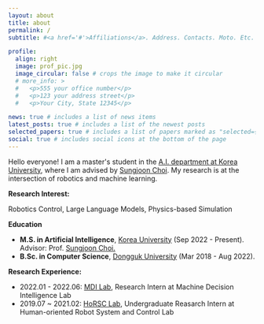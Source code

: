 ```yaml
---
layout: about
title: about
permalink: /
subtitle: #<a href='#'>Affiliations</a>. Address. Contacts. Moto. Etc.

profile:
  align: right
  image: prof_pic.jpg
  image_circular: false # crops the image to make it circular
  # more_info: >
  #   <p>555 your office number</p>
  #   <p>123 your address street</p>
  #   <p>Your City, State 12345</p>

news: true # includes a list of news items
latest_posts: true # includes a list of the newest posts
selected_papers: true # includes a list of papers marked as "selected={true}"
social: true # includes social icons at the bottom of the page
---
```


Hello everyone! I am a master's student in the [A.I. department at Korea University](https://info.korea.edu/en_info/grad/ai_intro.do), where I am advised by [Sungjoon Choi](https://sites.google.com/view/sungjoon-choi). My research is at the intersection of robotics and machine learning.

**Research Interest:** 

Robotics Control, Large Language Models, Physics-based Simulation

**Education**
- **M.S. in Artificial Intelligence**, [Korea University](http://xai.korea.ac.kr/) (Sep 2022 - Present). Advisor: Prof. [Sungjoon Choi.](https://sites.google.com/view/sungjoon-choi/personal)
- **B.Sc. in Computer Science**, [Dongguk University](https://www.dongguk.edu/main) (Mar 2018 - Aug 2022).


**Research Experience:** 
- 2022.01 - 2022.06: [MDI Lab](https://sites.google.com/site/donghwanleehome/), Research Intern at Machine Decision Intelligence Lab
- 2019.07 ~ 2021.02: [HoRSC Lab](http://horsc.hyunhwanjeong.myds.me/), Undergraduate Reasarch Intern at Human-oriented Robot System and Control Lab